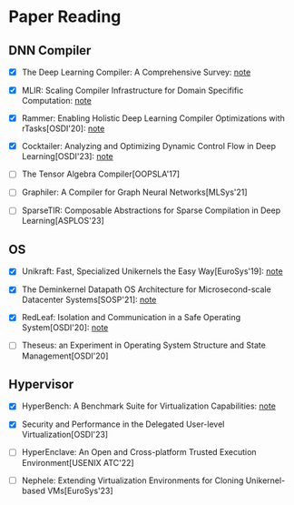 # Paper Reading

## DNN Compiler

- [x] The Deep Learning Compiler: A Comprehensive Survey: [note](https://github.com/KuangjuX/system-notes/blob/main/paper-notes/ai-compiler/The-Deep-Learning-Compiler-A-Comprehensive-Survey.md)

- [x] MLIR: Scaling Compiler Infrastructure for Domain Specifific Computation: [note](https://github.com/KuangjuX/system-notes/blob/main/paper-notes/ai-compiler/MLIR-Scaling-Compiler-Infrastructure-for-Domain-Specific-Computation.md)

- [x] Rammer: Enabling Holistic Deep Learning Compiler Optimizations with rTasks[OSDI'20]: [note](https://github.com/KuangjuX/paper-reading/issues/22)

- [x] Cocktailer: Analyzing and Optimizing Dynamic Control Flow in Deep Learning[OSDI'23]: [note](https://github.com/KuangjuX/paper-reading/issues/21)

- [ ] The Tensor Algebra Compiler[OOPSLA'17]

- [ ] Graphiler: A Compiler for Graph Neural Networks[MLSys'21]

- [ ] SparseTIR: Composable Abstractions for Sparse Compilation in Deep Learning[ASPLOS'23]

## OS

- [x] Unikraft: Fast, Specialized Unikernels the Easy Way[EuroSys'19]: [note](https://github.com/KuangjuX/paper-reading/issues/9)

- [x] The Deminkernel Datapath OS Architecture for Microsecond-scale Datacenter Systems[SOSP'21]: [note](https://github.com/KuangjuX/system-notes/blob/main/paper-notes/os/Demikernel.md)

- [x] RedLeaf: Isolation and Communication in a Safe Operating System[OSDI'20]: [note](https://github.com/KuangjuX/system-notes/blob/main/paper-notes/os/RedLeaf.md)

- [ ] Theseus: an Experiment in Operating System Structure and State Management[OSDI'20]

## Hypervisor

- [x] HyperBench: A Benchmark Suite for Virtualization Capabilities: [note](https://github.com/KuangjuX/system-notes/blob/main/paper-notes/hypervisor/Hyperbench-A-Benchmark-Suite-for-Virtualization-Capabilities.md)

- [x] Security and Performance in the Delegated User-level Virtualization[OSDI'23]

- [ ] HyperEnclave: An Open and Cross-platform Trusted Execution Environment[USENIX ATC'22]

- [ ] Nephele: Extending Virtualization Environments for Cloning Unikernel-based VMs[EuroSys'23]

